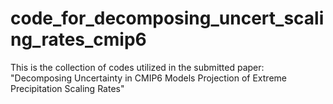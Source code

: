 # code_for_decomposing_uncert_scaling_rates_cmip6

This is the collection of codes utilized in the submitted paper: "Decomposing Uncertainty in CMIP6 Models Projection of Extreme Precipitation Scaling Rates"
